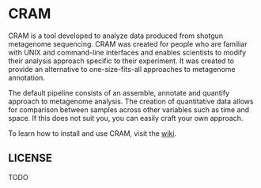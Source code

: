 # CRAM

CRAM is a tool developed to analyze data produced from shotgun metagenome sequencing. CRAM was created for people who are familiar with UNIX and command-line interfaces and enables scientists to modify their analysis approach specific to their experiment. It was created to provide an alternative to one-size-fits-all approaches to metagenome annotation.

The default pipeline consists of an assemble, annotate and quantify approach to metagenome analysis. The creation of quantitative data allows for comparison between samples across other variables such as time and space. If this does not suit you, you can easily craft your own approach.

To learn how to install and use CRAM, visit the [wiki](http://github.com/audy/cram/wiki).

## LICENSE

TODO